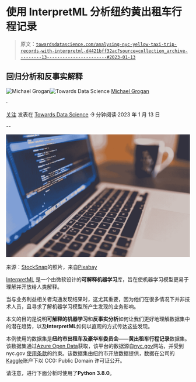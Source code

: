 # 使用 InterpretML 分析纽约黄出租车行程记录

> 原文：[`towardsdatascience.com/analysing-nyc-yellow-taxi-trip-records-with-interpretml-d4421bff32ac?source=collection_archive---------13-----------------------#2023-01-13`](https://towardsdatascience.com/analysing-nyc-yellow-taxi-trip-records-with-interpretml-d4421bff32ac?source=collection_archive---------13-----------------------#2023-01-13)

## 回归分析和反事实解释

[](https://mgcodesandstats.medium.com/?source=post_page-----d4421bff32ac--------------------------------)![Michael Grogan](https://mgcodesandstats.medium.com/?source=post_page-----d4421bff32ac--------------------------------)[](https://towardsdatascience.com/?source=post_page-----d4421bff32ac--------------------------------)![Towards Data Science](https://towardsdatascience.com/?source=post_page-----d4421bff32ac--------------------------------) [Michael Grogan](https://mgcodesandstats.medium.com/?source=post_page-----d4421bff32ac--------------------------------)

·

[关注](https://medium.com/m/signin?actionUrl=https%3A%2F%2Fmedium.com%2F_%2Fsubscribe%2Fuser%2Feec017a8b178&operation=register&redirect=https%3A%2F%2Ftowardsdatascience.com%2Fanalysing-nyc-yellow-taxi-trip-records-with-interpretml-d4421bff32ac&user=Michael+Grogan&userId=eec017a8b178&source=post_page-eec017a8b178----d4421bff32ac---------------------post_header-----------) 发表在 [Towards Data Science](https://towardsdatascience.com/?source=post_page-----d4421bff32ac--------------------------------) ·9 分钟阅读·2023 年 1 月 13 日[](https://medium.com/m/signin?actionUrl=https%3A%2F%2Fmedium.com%2F_%2Fvote%2Ftowards-data-science%2Fd4421bff32ac&operation=register&redirect=https%3A%2F%2Ftowardsdatascience.com%2Fanalysing-nyc-yellow-taxi-trip-records-with-interpretml-d4421bff32ac&user=Michael+Grogan&userId=eec017a8b178&source=-----d4421bff32ac---------------------clap_footer-----------)

--

[](https://medium.com/m/signin?actionUrl=https%3A%2F%2Fmedium.com%2F_%2Fbookmark%2Fp%2Fd4421bff32ac&operation=register&redirect=https%3A%2F%2Ftowardsdatascience.com%2Fanalysing-nyc-yellow-taxi-trip-records-with-interpretml-d4421bff32ac&source=-----d4421bff32ac---------------------bookmark_footer-----------)![](img/64c4442ade0c015dd072fde8ac9621d0.png)

来源：[StockSnap](https://pixabay.com/users/stocksnap-894430/)的照片，来自[Pixabay](https://pixabay.com/photos/coding-programming-working-macbook-924920/)

[InterpretML](https://interpret.ml/) 是一个由微软设计的**可解释机器学习**库，旨在使机器学习模型更易于理解并开放给人类解释。

当与业务利益相关者沟通发现结果时，这尤其重要，因为他们在很多情况下并非技术人员，且寻求了解机器学习模型所产生发现的业务影响。

本文的目的是说明**可解释的机器学习**和**反事实分析**如何让我们更好地理解数据集中的潜在趋势，以及**InterpretML**如何以直观的方式传达这些发现。

本例使用的数据集是**纽约市出租车及豪华车委员会——黄出租车行程记录**数据集。该数据集通过[Azure Open Data](https://learn.microsoft.com/en-us/azure/open-datasets/dataset-taxi-yellow?tabs=azureml-opendatasets)获取，该平台的数据源自[nyc.gov](https://www.nyc.gov/site/tlc/about/tlc-trip-record-data.page)网站，并受到 nyc.gov [使用条款](https://www.nyc.gov/home/terms-of-use.page)的约束。该数据集由纽约市开放数据提供，数据在公司的[Kaggle](https://www.kaggle.com/datasets/nycopendata/new-york)账户下以 CC0: Public Domain 许可证公开。

请注意，进行下面分析时使用了**Python 3.8.0**。
